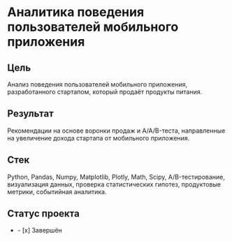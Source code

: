 # Аналитика поведения пользователей мобильного приложения
## Цель
Анализ поведения пользователей мобильного приложения, разработанного стартапом, который продаёт продукты питания.
## Результат
Рекомендации на основе воронки продаж и A/A/B-теста, направленные на увеличение дохода стартапа от мобильного приложения.
## Стек
Python, Pandas, Numpy, Matplotlib, Plotly, Math, Scipy, A/B-тестирование, визуализация данных, проверка статистических гипотез, продуктовые метрики, событийная аналитика.
## Статус проекта
<ul><li>- [x] Завершён</li>
